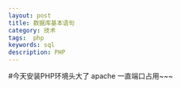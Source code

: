 ```yaml
---
layout: post
title: 数据库基本语句
category: 技术
tags:  php
keywords: sql
description: PHP
---
```

 
#今天安装PHP环境头大了 apache 一直端口占用~~~
 